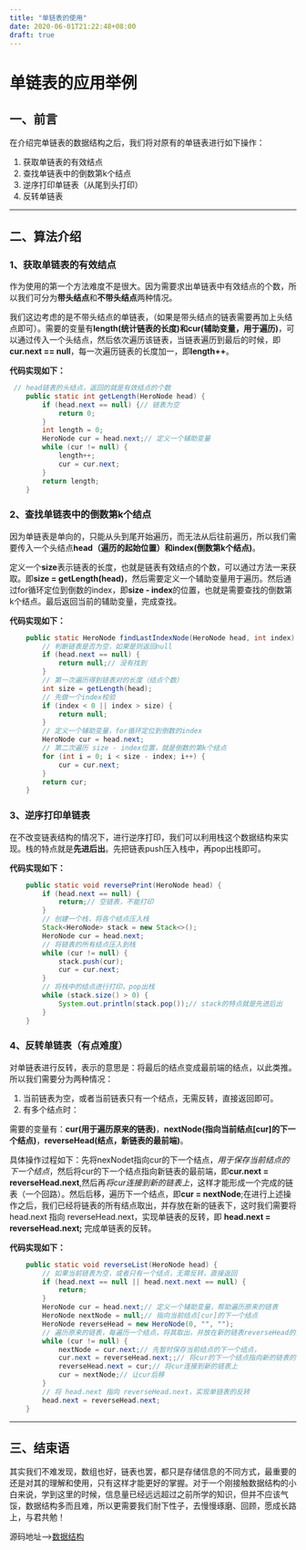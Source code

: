 ```yaml
---
title: "单链表的使用"
date: 2020-06-01T21:22:48+08:00
draft: true
---
```


# 单链表的应用举例

## 一、前言

在介绍完单链表的数据结构之后，我们将对原有的单链表进行如下操作：

1.   获取单链表的有效结点
2.   查找单链表中的倒数第k个结点
3.   逆序打印单链表（从尾到头打印）
4.   反转单链表

---

## 二、算法介绍

### 1、获取单链表的有效结点

作为使用的第一个方法难度不是很大。因为需要求出单链表中有效结点的个数，所以我们可分为**带头结点**和**不带头结点**两种情况。

我们这边考虑的是不带头结点的单链表，（如果是带头结点的链表需要再加上头结点即可）。需要的变量有**length(统计链表的长度)**和**cur(辅助变量，用于遍历)**，可以通过传入一个头结点，然后依次遍历该链表，当链表遍历到最后的时候，即**cur.next == null**，每一次遍历链表的长度加一，即**length++**。

**代码实现如下：**

```java
 // head链表的头结点，返回的就是有效结点的个数
    public static int getLength(HeroNode head) {
        if (head.next == null) {// 链表为空
            return 0;
        }
        int length = 0;
        HeroNode cur = head.next;// 定义一个辅助变量
        while (cur != null) {
            length++;
            cur = cur.next;
        }
        return length;
    }
```



### 2、查找单链表中的倒数第k个结点

因为单链表是单向的，只能从头到尾开始遍历，而无法从后往前遍历，所以我们需要传入一个头结点**head（遍历的起始位置）**和**index(倒数第k个结点)**。

定义一个**size**表示链表的长度，也就是链表有效结点的个数，可以通过方法一来获取。即**size = getLength(head)**，然后需要定义一个辅助变量用于遍历。然后通过for循环定位到倒数的index，即**size - index**的位置，也就是需要查找的倒数第k个结点。最后返回当前的辅助变量，完成查找。

**代码实现如下：**

```java
	public static HeroNode findLastIndexNode(HeroNode head, int index) {
        // 判断链表是否为空，如果是则返回null
        if (head.next == null) {
            return null;// 没有找到
        }
        // 第一次遍历得到链表对的长度（结点个数）
        int size = getLength(head);
        // 先做一个index校验
        if (index < 0 || index > size) {
            return null;
        }
        // 定义一个辅助变量，for循环定位到倒数的index
        HeroNode cur = head.next;
        // 第二次遍历 size - index位置，就是倒数的第k个结点
        for (int i = 0; i < size - index; i++) {
            cur = cur.next;
        }
        return cur;
    }
```



### 3、逆序打印单链表

在不改变链表结构的情况下，进行逆序打印，我们可以利用栈这个数据结构来实现。栈的特点就是**先进后出**。先把链表push压入栈中，再pop出栈即可。

**代码实现如下：**

```java
	public static void reversePrint(HeroNode head) {
        if (head.next == null) {
            return;// 空链表，不能打印
        }
        // 创建一个栈，将各个结点压入栈
        Stack<HeroNode> stack = new Stack<>();
        HeroNode cur = head.next;
        // 将链表的所有结点压入到栈
        while (cur != null) {
            stack.push(cur);
            cur = cur.next;
        }
        // 将栈中的结点进行打印，pop出栈
        while (stack.size() > 0) {
            System.out.println(stack.pop());// stack的特点就是先进后出
        }
    }
```



### 4、反转单链表（有点难度）

对单链表进行反转，表示的意思是：将最后的结点变成最前端的结点，以此类推。所以我们需要分为两种情况：

1.   当前链表为空，或者当前链表只有一个结点，无需反转，直接返回即可。
2.   有多个结点时：

需要的变量有：**cur(用于遍历原来的链表)**，**nextNode(指向当前结点[cur]的下一个结点)**，**reverseHead(结点，新链表的最前端)**。 

具体操作过程如下：先将nexNodet指向cur的下一个结点，*用于保存当前结点的下一个结点*，然后将cur的下一个结点指向新链表的最前端，即**cur.next = reverseHead.next**,然后再*将cur连接到新的链表上*，这样才能形成一个完成的链表（一个回路）。然后后移，遍历下一个结点，即**cur = nextNode**;在进行上述操作之后，我们已经将链表的所有结点取出，并存放在新的链表下，这时我们需要将head.next 指向 reverseHead.next，实现单链表的反转，即 **head.next = reverseHead.next;** 完成单链表的反转。

**代码实现如下：**

```java
    public static void reverseList(HeroNode head) {
        // 如果当前链表为空，或者只有一个结点，无需反转，直接返回
        if (head.next == null || head.next.next == null) {
            return;
        }
        HeroNode cur = head.next;// 定义一个辅助变量，帮助遍历原来的链表
        HeroNode nextNode = null;// 指向当前结点[cur]的下一个结点
        HeroNode reverseHead = new HeroNode(0, "", "");
        // 遍历原来的链表，每遍历一个结点，将其取出，并放在新的链表reverseHead的最前端
        while (cur != null) {
            nextNode = cur.next;// 先暂时保存当前结点的下一个结点，
            cur.next = reverseHead.next;;// 将cur的下一个结点指向新的链表的最前端
            reverseHead.next = cur;// 将cur连接到新的链表上
            cur = nextNode;// 让cur后移
        }
        // 将 head.next 指向 reverseHead.next，实现单链表的反转
        head.next = reverseHead.next;
    }
```

---

## 三、结束语

其实我们不难发现，数组也好，链表也罢，都只是存储信息的不同方式，最重要的还是对其的理解和使用，只有这样才能更好的掌握。对于一个刚接触数据结构的小白来说，学到这里的时候，信息量已经远远超过之前所学的知识，但并不应该气馁，数据结构多而且难，所以更需要我们耐下性子，去慢慢琢磨、回顾，愿成长路上，与君共勉！

源码地址——>[数据结构](https://github.com/QuakeWang/DataStructes)

